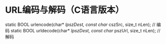 # URL编码与解码（C语言版本）

static BOOL urlencode(char* *lpszDest, const char* cszSrc, size_t nLen); // 编码
static BOOL urldecode(char* *lpszDest, const char* pszUrl, size_t nLen); // 解码